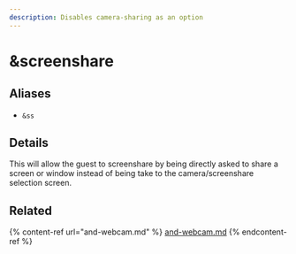 ```yaml
---
description: Disables camera-sharing as an option
---
```


# \&screenshare

## Aliases

* `&ss`

## Details

This will allow the guest to screenshare by being directly asked to share a screen or window instead of being take to the camera/screenshare selection screen.

## Related

{% content-ref url="and-webcam.md" %}
[and-webcam.md](and-webcam.md)
{% endcontent-ref %}
